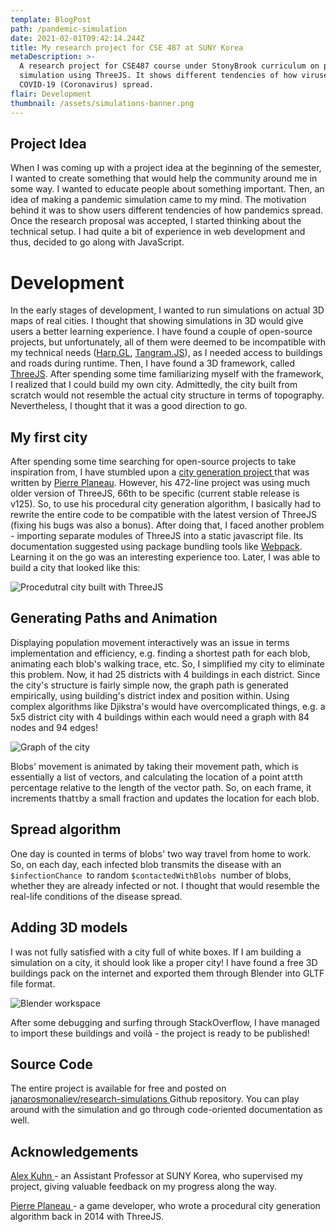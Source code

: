 ```yaml
---
template: BlogPost
path: /pandemic-simulation
date: 2021-02-01T09:42:14.244Z
title: My research project for CSE 487 at SUNY Korea
metaDescription: >-
  A research project for CSE487 course under StonyBrook curriculum on pandemic
  simulation using ThreeJS. It shows different tendencies of how viruses like
  COVID-19 (Coronavirus) spread.
flair: Development
thumbnail: /assets/simulations-banner.png
---
```

## Project Idea

When I was coming up with a project idea at the beginning of the semester, I wanted to create something that would help the community around me in some way. I wanted to educate people about something important. Then, an idea of making a pandemic simulation came to my mind. The motivation behind it was to show users different tendencies of how pandemics spread. Once the research proposal was accepted, I started thinking about the technical setup. I had quite a bit of experience in web development and thus, decided to go along with JavaScript.

# Development

In the early stages of development, I wanted to run simulations on actual 3D maps of real cities. I thought that showing simulations in 3D would give users a better learning experience. I have found a couple of open-source projects, but unfortunately, all of them were deemed to be incompatible with my technical needs ([Harp.GL](http://harp.gl/), [Tangram.JS](https://github.com/tangrams/tangram)), as I needed access to buildings and roads during runtime. Then, I have found a 3D framework, called [ThreeJS](http://threejs.org/). After spending some time familiarizing myself with the framework, I realized that I could build my own city. Admittedly, the city built from scratch would not resemble the actual city structure in terms of topography. Nevertheless, I thought that it was a good direction to go.

## My first city

After spending some time searching for open-source projects to take inspiration from, I have stumbled upon a [city generation project ](https://thatfrenchgamedev.com/games/random-city-generator/)that was written by [Pierre Planeau](https://thatfrenchgamedev.com/pierre-planeau/). However, his 472-line project was using much older version of ThreeJS, 66th to be specific (current stable release is v125). So, to use his procedural city generation algorithm, I basically had to rewrite the entire code to be compatible with the latest version of ThreeJS (fixing his bugs was also a bonus). After doing that, I faced another problem - importing separate modules of ThreeJS into a static javascript file. Its documentation suggested using package bundling tools like [Webpack](https://webpack.js.org/). Learning it on the go was an interesting experience too. Later, I was able to build a city that looked like this:

![Procedutral city built with ThreeJS](/assets/generated-city-2.png "City")

## Generating Paths and Animation

Displaying population movement interactively was an issue in terms implementation and efficiency, e.g. finding a shortest path for each blob, animating each blob's walking trace, etc. So, I simplified my city to eliminate this problem. Now, it had 25 districts with 4 buildings in each district. Since the city's structure is fairly simple now, the graph path is generated empirically, using building's district index and position within. Using complex algorithms like Djikstra's would have overcomplicated things, e.g. a 5x5 district city with 4 buildings within each would need a graph with 84 nodes and 94 edges!

![Graph of the city](/assets/city-graph.png "Blobs' movement graph path")

Blobs' movement is animated by taking their movement path, which is essentially a list of vectors, and calculating the location of a point at`t`th percentage relative to the length of the vector path. So, on each frame, it increments that`t`by a small fraction and updates the location for each blob.

## Spread algorithm

One day is counted in terms of blobs' two way travel from home to work. So, on each day, each infected blob transmits the disease with an `$infectionChance `to random `$contactedWithBlobs `number of blobs, whether they are already infected or not. I thought that would resemble the real-life conditions of the disease spread.

## Adding 3D models

I was not fully satisfied with a city full of white boxes. If I am building a simulation on a city, it should look like a proper city! I have found a free 3D buildings pack on the internet and exported them through Blender into GLTF file format.

![Blender workspace](/assets/building-model.png "Buildings' structure in Blender")

After some debugging and surfing through StackOverflow, I have managed to import these buildings and voilà - the project is ready to be published!

## Source Code

The entire project is available for free and posted on [janarosmonaliev/research-simulations ](https://github.com/janarosmonaliev/research-simulations)Github repository. You can play around with the simulation and go through code-oriented documentation as well.

## Acknowledgements

[Alex Kuhn ](http://www.alexckuhn.com/about/)- an Assistant Professor at SUNY Korea, who supervised my project, giving valuable feedback on my progress along the way.

[Pierre Planeau ](https://thatfrenchgamedev.com/pierre-planeau/)- a game developer, who wrote a procedural city generation algorithm back in 2014 with ThreeJS.
